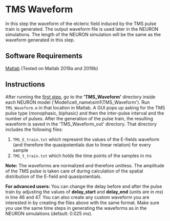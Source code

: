 # TMS Waveform
In this step the waveform of the elcteric field induced by the TMS pulse train is generated. The output waveform file is used later in the NEURON simulations. The length of the NEURON simulation will be the same as the waveform generated in this step.

## Software Requirements
[Matlab](https://www.mathworks.com/) (Tested on Matlab 2019a and 2019b) 

## Instructions
After running the [first step](../1_NEURON-Model-Generation/), go to the **'TMS_Waveform'** directory inside each NEURON model ('Model\cell_name\sim1\TMS_Waveform'). Run <code>TMS_Waveform.m</code> in that location in Matlab. A GUI pops up asking for the TMS pulse type (monophasic, biphasic) and then the inter-pulse interval and the number of pulses. After the generation of the pulse train, the resulting waveform is saved in the 'TMS_Waveform_out' directory. That directory includes the following files:
1. <code>TMS_E_train.txt</code> which represent the values of the E-fields waveform (and therefore the quasipotentials due to linear relation) for every sample
2. <code>TMS_t_train.txt</code> which holds the time points of the samples in ms

**Note:** The waveforms are normalized and therefore unitless. The amplitude of the TMS pulse is taken care of during calculation of the spatial distribution of the E-field and quasipotentials.

**For advanced users:** You can change the delay before and after the pulse train by adjusting the values of **delay_start** and **delay_end** (units are in *ms*) in line 46 and 47. You can also create any custom waveform you are interested in by creating the files above with the same format. Make sure you use the same time steps in generating the waveforms as in the NEURON simulations (default: 0.025 *ms*).

